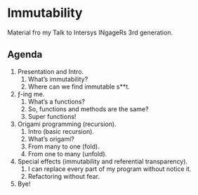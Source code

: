 # Immutability

Material fro my Talk to Intersys INgageRs 3rd generation.

## Agenda

1. Presentation and Intro.
    1. What’s immutability?
    2. Where can we find immutable s**t.
2. ƒ-ing me.
    1. What’s a functions?
    2. So, functions and methods are the same?
    3. Super functions!
3. Origami programming (recursion).
    1. Intro (basic recursion).
    2. What’s origami?
    3. From many to one (fold).
    4. From one to many (unfold).
4. Special effects (immutability and referential transparency).
    1. I can replace every part of my program without notice it.
    2. Refactoring without fear.
5. Bye!
